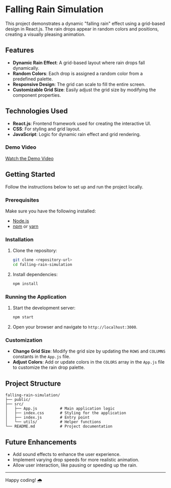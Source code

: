 
# Falling Rain Simulation

This project demonstrates a dynamic "falling rain" effect using a grid-based design in React.js. The rain drops appear in random colors and positions, creating a visually pleasing animation.

## Features
- **Dynamic Rain Effect**: A grid-based layout where rain drops fall dynamically.
- **Random Colors**: Each drop is assigned a random color from a predefined palette.
- **Responsive Design**: The grid can scale to fill the entire screen.
- **Customizable Grid Size**: Easily adjust the grid size by modifying the component properties.

## Technologies Used
- **React.js**: Frontend framework used for creating the interactive UI.
- **CSS**: For styling and grid layout.
- **JavaScript**: Logic for dynamic rain effect and grid rendering.

### Demo Video
[Watch the Demo Video](video.mp4)



## Getting Started

Follow the instructions below to set up and run the project locally.

### Prerequisites
Make sure you have the following installed:
- [Node.js](https://nodejs.org/)
- [npm](https://www.npmjs.com/) or [yarn](https://yarnpkg.com/)

### Installation
1. Clone the repository:
   ```bash
   git clone <repository-url>
   cd falling-rain-simulation
   ```
2. Install dependencies:
   ```bash
   npm install
   ```

### Running the Application
1. Start the development server:
   ```bash
   npm start
   ```
2. Open your browser and navigate to `http://localhost:3000`.

### Customization
- **Change Grid Size**: Modify the grid size by updating the `ROWS` and `COLUMNS` constants in the `App.js` file.
- **Adjust Colors**: Add or update colors in the `COLORS` array in the `App.js` file to customize the rain drop palette.

## Project Structure
```
falling-rain-simulation/
├── public/
├── src/
│   ├── App.js          # Main application logic
│   ├── index.css       # Styling for the application
│   ├── index.js        # Entry point
│   └── utils/          # Helper functions
└── README.md           # Project documentation
```

## Future Enhancements
- Add sound effects to enhance the user experience.
- Implement varying drop speeds for more realistic animation.
- Allow user interaction, like pausing or speeding up the rain.
---

Happy coding! 🌧️
